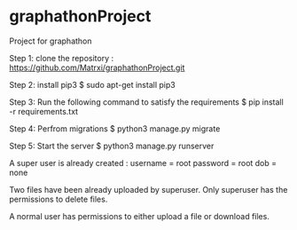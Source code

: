 # graphathonProject
Project for graphathon

Step 1: clone the repository : https://github.com/Matrxi/graphathonProject.git

Step 2: install pip3
        $ sudo apt-get install pip3
        
Step 3: Run the following command to satisfy the requirements
        $ pip install -r requirements.txt
        
Step 4: Perfrom migrations
        $ python3 manage.py migrate
      
Step 5: Start the server
        $ python3 manage.py runserver
        

A super user is already created : 
   username = root
   password = root
   dob = none
        

Two files have been already uploaded by superuser. 
Only superuser has the permissions to delete files.

A normal user has permissions to either upload a file or download files.
